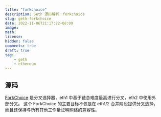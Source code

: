 ```yaml
---
title: "forkchoice"
description: Geth 源码解析：forkchoice
slug: geth-forkchoice
date: 2022-11-06T21:17:22+08:00
image:
math:
license:
hidden: false
comments: true
draft: true
tag:
    - geth
    - ethereum
---
```

## 源码

[ForkChoice](https://github.com/ethereum/go-ethereum/blob/6d711f0c001ccb536c5ead8bd5d07828819e7d61/core/forkchoice.go#L48-L57) 是分叉选择器，eth1 中基于链总难度最高进行分叉，eth2 中使用外部分叉。 这个 ForkChoice 的主要目标不仅是在 eth1/2 合并阶段提供分叉选择，而且还保持与所有其他工作量证明网络的兼容性。